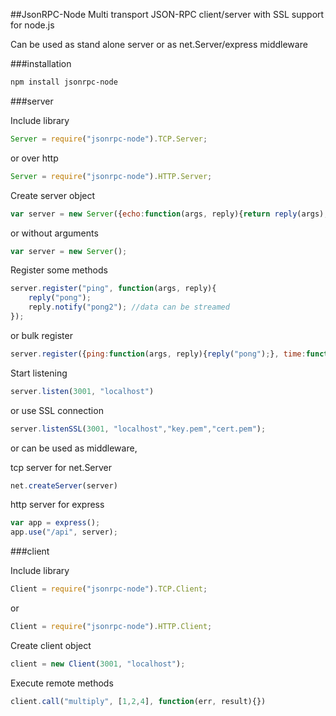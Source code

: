 ##JsonRPC-Node
Multi transport JSON-RPC client/server with SSL support for node.js

Can be used as stand alone server or as net.Server/express middleware

###installation
```bash
npm install jsonrpc-node
```

###server

Include library
```javascript
Server = require("jsonrpc-node").TCP.Server;
```
or over http
```javascript
Server = require("jsonrpc-node").HTTP.Server;
```

Create server object
```javascript
var server = new Server({echo:function(args, reply){return reply(args);}});
```
or without arguments
```javascript
var server = new Server();
```

Register some methods
```javascript
server.register("ping", function(args, reply){
    reply("pong");
    reply.notify("pong2"); //data can be streamed
});

```

or bulk register
```javascript
server.register({ping:function(args, reply){reply("pong");}, time:function(args, reply){return reply.error("some error");}});
```


Start listening
```javascript
server.listen(3001, "localhost")
```
or use SSL connection
```javascript
server.listenSSL(3001, "localhost","key.pem","cert.pem");
```

or can be used as middleware,

tcp server for net.Server

```javascript
net.createServer(server)
```

http server for express

```javascript
var app = express();
app.use("/api", server);
```


###client

Include library
```javascript
Client = require("jsonrpc-node").TCP.Client;
```
or
```javascript
Client = require("jsonrpc-node").HTTP.Client;
```

Create client object
```javascript
client = new Client(3001, "localhost");
```


Execute remote methods
```javascript
client.call("multiply", [1,2,4], function(err, result){})
```
